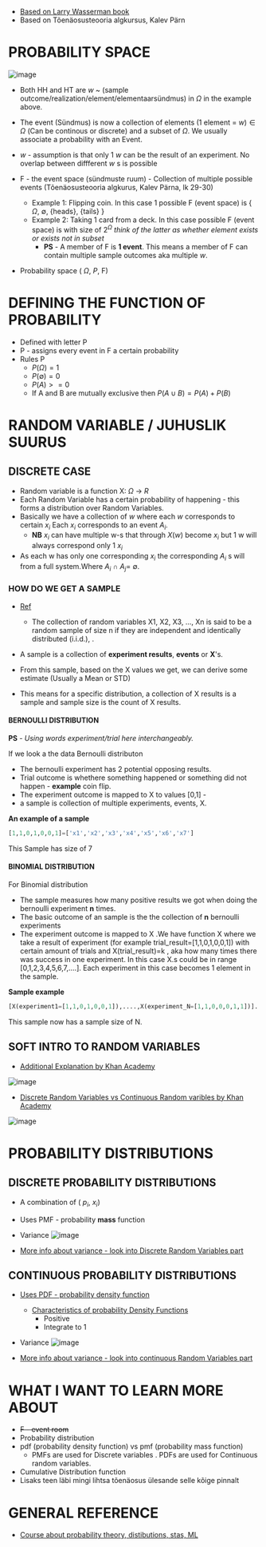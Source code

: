 + [Based on Larry Wasserman book](https://1drv.ms/b/s!ArMHhYJs5BG_jqNpgkG1LsFL-tdGgA?e=OCkjYR)
+ Based on Tõenäosusteooria algkursus, Kalev Pärn



# PROBABILITY SPACE 


![image](https://user-images.githubusercontent.com/21141607/198247389-696be406-ac9c-45b1-9040-2db549328e77.png)


+ Both HH and HT are $w$ ~ (sample outcome/realization/element/elementaarsündmus) in $\Omega$ in the example above. 
+ The event (Sündmus) is now a collection of elements (1 element = $w) \in \Omega$ (Can be continous or discrete) and a subset of $\Omega$. We usually associate a probability with an Event. 
+  $w$ - assumption is that only 1 $w$ can be the result of an experiment. No overlap between diffferent $w$ s is possible
+ F - the event space (sündmuste ruum) - Collection of multiple possible events (Tõenäosusteooria algkurus, Kalev Pärna, lk 29-30)
   + Example 1: Flipping coin. In this case 1 possible F (event space) is { $\Omega$, $\emptyset$, {heads}, {tails} }
   + Example 2: Taking 1 card from a deck. In this case possible F (event space) is with size of  $2^{\Omega}$ _think of the latter as whether element exists or exists not in subset_
      + **PS** - A member of F is **1 event**. This means a member of F can contain multiple sample outcomes aka multiple $w$.

+  Probability space ( $\Omega$, $P$, F)


# DEFINING THE FUNCTION OF PROBABILITY 

+ Defined with letter P
+ P - assigns every event in F a certain probability 
+ Rules P 
   + $P(\Omega) = 1$
   + $P(\emptyset) = 0$
   + $P(A) >= 0$
   + If A and B are mutually exclusive then $P(A \cup B)=P(A)+P(B)$



# RANDOM VARIABLE / JUHUSLIK SUURUS

## DISCRETE CASE 

+ Random variable is a function X: $\Omega$ -> $R$
+ Each Random Variable has a certain probability of happening - this forms a distribution over Random Variables.
+ Basically we have a collection of $w$ where each $w$ corresponds to certain $x_{i}$ Each $x_{i}$ corresponds to an event $A_{i}$. 
   + **NB**  $x_{i}$ can have multiple w-s that through $X(w)$ become $x_{i}$ but 1 w will always correspond only 1 $x_{i}$
+ As each w has only one corresponding $x_{i}$ the corresponding $A_{i}$ s will from a full system.Where $A_{i}$ $\cap$ $A_{j}$= $\emptyset$.


### **HOW DO WE GET A SAMPLE**    

+ [Ref](https://www.probabilitycourse.com/chapter8/8_1_1_random_sampling.php)
    + The collection of random variables X1, X2, X3, ..., Xn is said to be a random sample of size n if they are independent and identically distributed (i.i.d.), .

+ A sample is a collection of **experiment results**, **events** or **X**'s. 
+ From this sample, based on the X values we get, we can derive some estimate (Usually a Mean or STD)  
+ This means for a specific distribution, a collection of X results is a sample and sample size is the count of X results. 


#### **BERNOULLI DISTRIBUTION**

**PS** - _Using words experiment/trial here interchangeably._

If we look a the data Bernoulli distributon 

+ The bernoulli experiment has 2 potential opposing results.
+ Trial outcome is whethere something happened or something did not happen - **example** coin flip. 
+ The experiment outcome is mapped to X to values [0,1] -
+ a sample is collection of multiple experiments, events, X. 

**An example of a sample**

~~~python
[1,1,0,1,0,0,1]=['x1','x2','x3','x4','x5','x6','x7']
~~~
This Sample has size of 7

#### **BINOMIAL DISTRIBUTION** 

For Binomial distribution
+ The sample measures how many positive results we got when doing the bernoulli experiment **n** times. 
+ The basic outcome of an sample is the the collection of **n** bernoulli experiments
+ The experiment outcome is mapped to X .We have function X where we take a result of experiment (for example trial_result=[1,1,0,1,0,0,1]) with certain amount of trials and X(trial_result)=k , aka how many times there was success in one experiment. In this case X.s could be in range [0,1,2,3,4,5,6,7,....]. Each experiment in this case becomes 1 element in the sample.


**Sample example**
~~~python
[X(experiment1=[1,1,0,1,0,0,1]),....,X(experiment_N=[1,1,0,0,0,1,1])].
~~~
This sample now has a sample size of N. 


## SOFT INTRO TO RANDOM VARIABLES

+ [Additional Explanation by Khan Academy](https://www.youtube.com/watch?v=3v9w79NhsfI)

![image](https://user-images.githubusercontent.com/21141607/198245231-64e154ac-9201-4120-9a95-05a285a6f19b.png)

+ [Discrete Random Variables vs Continuous Random varibles by Khan Academy](https://www.youtube.com/watch?v=dOr0NKyD31Q)

![image](https://user-images.githubusercontent.com/21141607/198245997-72a7ee1c-2887-4810-affc-cd279ae45321.png)

# PROBABILITY DISTRIBUTIONS 

## DISCRETE PROBABILITY DISTRIBUTIONS 

+ A combination of ( $p_{i}$, $x_{i}$)

+ Uses PMF - probability **mass** function

+ Variance ![image](https://user-images.githubusercontent.com/21141607/200790086-79cbaa07-4cbd-43b8-8919-f7e412e1d885.png) 
+ [More info about variance - look into Discrete Random Variables part](https://www.statlect.com/glossary/variance-formula)


## CONTINUOUS PROBABILITY DISTRIBUTIONS

+ [Uses PDF - probability density function](https://www.statlect.com/glossary/probability-density-function)
    + [Characteristics of probability Density Functions](https://www.statlect.com/fundamentals-of-probability/legitimate-probability-density-functions)
      + Positive
      + Integrate to 1 

+ Variance ![image](https://user-images.githubusercontent.com/21141607/200790442-32f4180d-0fe4-44c3-8ac9-905d2e876b73.png)
+ [More info about variance - look into continuous Random Variables part](https://www.statlect.com/glossary/variance-formula)



# WHAT I WANT TO LEARN MORE ABOUT 


+  ~~F - event room~~ 
+ Probability distribution 
+ pdf (probability density function) vs pmf (probability mass function)
   + PMFs are used for Discrete variables . PDFs are used for Continuous random variables.  
+ Cumulative Distribution function
+ Lisaks teen läbi mingi lihtsa tõenäosus ülesande selle kõige pinnalt 


# GENERAL REFERENCE 

+ [Course about probability theory, distibutions, stas, ML](https://www.statlect.com/)
